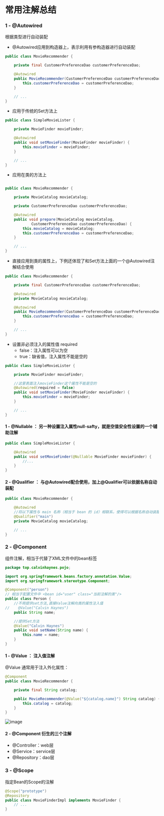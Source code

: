 # 常用注解总结

### 1 - @Autowired
根据类型进行自动装配
- @Autowired应用到构造器上，表示利用有参构造器进行自动装配
```java
public class MovieRecommender {

    private final CustomerPreferenceDao customerPreferenceDao;

    @Autowired
    public MovieRecommender(CustomerPreferenceDao customerPreferenceDao) {
        this.customerPreferenceDao = customerPreferenceDao;
    }

    // ...
}
```
- 应用于传统的Set方法上
```java
public class SimpleMovieLister {

    private MovieFinder movieFinder;

    @Autowired
    public void setMovieFinder(MovieFinder movieFinder) {
        this.movieFinder = movieFinder;
    }

    // ...
}
```
- 应用在类的方法上
```java

public class MovieRecommender {

    private MovieCatalog movieCatalog;

    private CustomerPreferenceDao customerPreferenceDao;

    @Autowired
    public void prepare(MovieCatalog movieCatalog,
            CustomerPreferenceDao customerPreferenceDao) {
        this.movieCatalog = movieCatalog;
        this.customerPreferenceDao = customerPreferenceDao;
    }

    // ...
}
```
- 直接应用到类的属性上，下例还体现了和Set方法上面的一个@Autowired注解结合使用
```java
public class MovieRecommender {

    private final CustomerPreferenceDao customerPreferenceDao;

    @Autowired
    private MovieCatalog movieCatalog;

    @Autowired
    public MovieRecommender(CustomerPreferenceDao customerPreferenceDao) {
        this.customerPreferenceDao = customerPreferenceDao;
    }

    // ...
}

```
- 设置非必须注入的属性值 required
  - false：注入属性可以为空
  - true：缺省值，注入属性不能是空的
```java
public class SimpleMovieLister {

    private MovieFinder movieFinder;

    //这里表面注入movieFinder这个属性不能是空的
    @Autowired(required = false)
    public void setMovieFinder(MovieFinder movieFinder) {
        this.movieFinder = movieFinder;
    }

    // ...
}
```

#### 1 - @Nullable ： 另一种设置注入属性null-safty，就是空值安全性设置的一个辅助注解
```java
public class SimpleMovieLister {

    @Autowired
    public void setMovieFinder(@Nullable MovieFinder movieFinder) {
        //...
    }
}
```

#### 2 - @Qualifier ： 与@Autowired配合使用，加上@Qualifier可以依据名称自动装配
```java
public class MovieRecommender {

    @Autowired
    //将以下属性与 main 名称（相当于 bean 的 id）相联系，使得可以根据名称自动装配
    @Qualifier("main")
    private MovieCatalog movieCatalog;

    // ...
}
```

### 2 - @Component
组件注解，相当于代替了XML文件中的bean标签
```java
package top.calvinhaynes.pojo;

import org.springframework.beans.factory.annotation.Value;
import org.springframework.stereotype.Component;

@Component("person")
// 相当于配置文件中 <bean id="user" class="当前注解的类"/>
public class Person {
    //不用提供set方法,直接Value注解向类的属性注入值
//    @Value("Calvin Haynes")
    public String name;

    //提供Set方法
    @Value("Calvin Haynes")
    public void setName(String name) {
        this.name = name;
    }
}

```
#### 1 - @Value ： 注入值注解
@Value 通常用于注入外化属性：
```java
@Component
public class MovieRecommender {

    private final String catalog;

    public MovieRecommender(@Value("${catalog.name}") String catalog) {
        this.catalog = catalog;
    }
}

```
![image](https://cdn.jsdelivr.net/gh/CalvinHaynes/ImageHub@main/BlogImage/image.2me3v1e5l920.png)

#### 2 - @Component 衍生的三个注解
- @Controller：web层
- @Service：service层
- @Repository：dao层

### 3 - @Scope
指定Bean的Scope的注解
```java
@Scope("prototype")
@Repository
public class MovieFinderImpl implements MovieFinder {
    // ...
}
```

